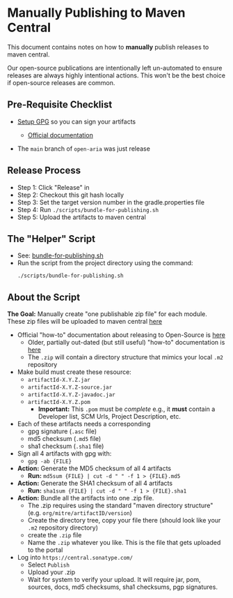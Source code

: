# Manually Publishing to Maven Central

This document contains notes on how to **manually** publish releases to maven central. 

Our open-source publications are intentionally left un-automated to ensure releases are always highly intentional actions.  This won't be the best choice if open-source releases are common. 

## Pre-Requisite Checklist

- [Setup GPG](https://central.sonatype.org/publish/requirements/gpg/) so you can sign your artifacts
    - [Official documentation](https://central.sonatype.org/publish/requirements/gpg/)
  
- The `main` branch of `open-aria` was just release

## Release Process
- Step 1: Click "Release" in 
- Step 2: Checkout this git hash locally
- Step 3: Set the target version number in the gradle.properties file
- Step 4: Run `./scripts/bundle-for-publishing.sh`
- Step 5: Upload the artifacts to maven central


## The "Helper" Script
- See: [bundle-for-publishing.sh](../scripts/bundle-for-publishing.sh)
- Run the script from the project directory using the command: 
  ```
  ./scripts/bundle-for-publishing.sh
  ```

## About the Script

**The Goal:** Manually create "one publishable zip file" for each module.  These zip files will be uploaded to maven central [here](https://central.sonatype.com/)

- Official "how-to" documentation about releasing to Open-Source is [here](https://central.sonatype.org/publish/publish-portal-upload/)
    - Older, partially out-dated (but still useful) "how-to" documentation is [here](https://central.sonatype.org/publish/publish-manual/)
  - The `.zip` will contain a directory structure that mimics your local `.m2` repository
- Make build must create these resource:
    - `artifactId-X.Y.Z.jar`
    - `artifactId-X.Y.Z-source.jar`
    - `artifactId-X.Y.Z-javadoc.jar`
    - `artifactId-X.Y.Z.pom`
      - **Important:** This `.pom` must be _complete_ e.g., it **must** contain a Developer list, SCM Urls, Project Description, etc.
- Each of these artifacts needs a corresponding
  - gpg signature (`.asc` file)
  - md5 checksum (`.md5` file) 
  - sha1 checksum (`.sha1` file) 
- Sign all 4 artifacts with gpg with:
    - `gpg -ab {FILE}`
- **Action:** Generate the MD5 checksum of all 4 artifacts
    - **Run:** `md5sum {FILE} | cut -d " " -f 1 > {FILE}.md5`
- **Action:** Generate the SHA1 checksum of all 4 artifacts
    - **Run:** `sha1sum {FILE} | cut -d " " -f 1 > {FILE}.sha1`
- **Action:** Bundle all the artifacts into one .zip file.
    - The .zip requires using the standard "maven directory structure" (e.g. `org/mitre/artifactID/version`)
    - Create the directory tree, copy your file there (should look like your `.m2` repository directory)
    - create the `.zip` file 
    - Name the `.zip` whatever you like.  This is the file that gets uploaded to the portal
- Log into `https://central.sonatype.com/`
    - Select `Publish`
    - Upload your .zip
    - Wait for system to verify your upload. It will require jar, pom, sources, docs, md5 checksums, sha1 checksums, pgp signatures.
